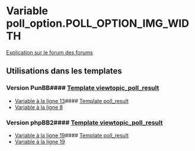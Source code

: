 # Variable poll_option.POLL_OPTION_IMG_WIDTH
[Explication sur le forum des forums](http://forum.forumactif.com/t294113-listing-des-variables#poll_option.POLL_OPTION_IMG_WIDTH)
## Utilisations dans les templates
### Version PunBB#### [Template viewtopic_poll_result](punbb/viewtopic_poll_result.md)
* [Variable à la ligne 13](../punbb/viewtopic_poll_result.tpl#L13)#### [Template poll_result](punbb/poll_result.md)
* [Variable à la ligne 8](../punbb/poll_result.tpl#L8)
### Version phpBB2#### [Template viewtopic_poll_result](subsilver/viewtopic_poll_result.md)
* [Variable à la ligne 19](../subsilver/viewtopic_poll_result.tpl#L19)#### [Template poll_result](subsilver/poll_result.md)
* [Variable à la ligne 19](../subsilver/poll_result.tpl#L19)